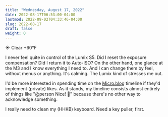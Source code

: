 ```yaml
---
title: "Wednesday, August 17, 2022"
date: 2022-08-17T06:53:00-04:00
lastmod: 2022-09-02T04:33:46-04:00
slug: 2022-08-17
draft: false
weight: 0
---
```


☀️   Clear +60°F

I never feel quite in control of the Lumix S5. Did I reset the exposure compensation? Did I return it to Auto-ISO? On the other hand, one glance at the M3 and I know everything I need to. And I can change them by feel, without menus or anything. It's calming. The Lumix kind of stresses me out.

I'd be more interested in spending time on the [Micro.blog](https://micro.blog) timeline if they'd implement (private) likes. As it stands, my timeline consists almost entirely of things like "@person Nice! 👏" because there's no other way to acknowledge something.

I really need to clean my (HHKB) keyboard. Need a key puller, first.

[//]: # "Exported with love from a post written in Org mode"
[//]: # "- https://github.com/kaushalmodi/ox-hugo"
